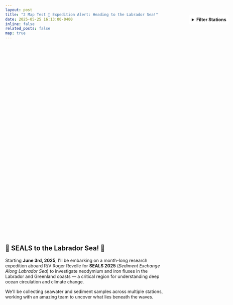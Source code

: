 ```yaml
---
layout: post
title: "2 Map Test 🌊 Expedition Alert: Heading to the Labrador Sea!"
date: 2025-05-25 16:13:00-0400
inline: false
related_posts: false
map: true
---
```


<div id="map" style="height: 600px; margin: 20px 0;"></div>
<div style="position: absolute; top: 100px; right: 20px; z-index: 1000;">
  <details>
    <summary style="cursor: pointer; padding: 0.5rem; background: white; border-radius: 5px; font-weight: bold;">Filter Stations</summary>
    <div id="filter-controls" style="background: white; padding: 1rem; border-radius: 5px;"></div>
  </details>
</div>
<div id="buttons" style="margin-bottom: 1rem;"></div>

<link rel="stylesheet" href="https://unpkg.com/leaflet@1.9.4/dist/leaflet.css" />
<script src="https://unpkg.com/leaflet@1.9.4/dist/leaflet.js"></script>
<script src="https://unpkg.com/leaflet.awesome-markers@2.0.4/dist/leaflet.awesome-markers.min.js"></script>
<link rel="stylesheet" href="https://unpkg.com/leaflet.awesome-markers@2.0.4/dist/leaflet.awesome-markers.css">

<script>
  const map = L.map('map').setView([54.5, -54.5], 4);

  L.tileLayer('https://{s}.tile.openstreetmap.org/{z}/{x}/{y}.png', {
    attribution: '',
    maxZoom: 19
  }).addTo(map);

  const iconMap = {
    "Sampling Station": L.AwesomeMarkers.icon({ icon: 'flask', prefix: 'fa', markerColor: 'green' }),
    "Transect": L.AwesomeMarkers.icon({ icon: 'line-chart', prefix: 'fa', markerColor: 'orange' }),
    "Waypoint": L.AwesomeMarkers.icon({ icon: 'anchor', prefix: 'fa', markerColor: 'blue' }),
    "Departure Port": L.AwesomeMarkers.icon({ icon: 'ship', prefix: 'fa', markerColor: 'darkred' }),
    "Arrival Port": L.AwesomeMarkers.icon({ icon: 'flag-checkered', prefix: 'fa', markerColor: 'purple' }),
    "Unknown Type": L.AwesomeMarkers.icon({ icon: 'question', prefix: 'fa', markerColor: 'gray' })
  };

  function parseCoord(lat, lon) {
    function dmsToDecimal(dms, direction) {
      const [deg, min, sec] = dms.map(Number);
      let dec = deg + min / 60 + sec / 3600;
      if (["S", "W"].includes(direction)) dec *= -1;
      return dec;
    }
    const latParts = lat.match(/(\d+)[^\d]+(\d+)[^\d]+(\d+)[^\d]+([NS])/);
    const lonParts = lon.match(/(\d+)[^\d]+(\d+)[^\d]+(\d+)[^\d]+([EW])/);
    return [
      dmsToDecimal([lonParts[1], lonParts[2], lonParts[3]], lonParts[4]),
      dmsToDecimal([latParts[1], latParts[2], latParts[3]], latParts[4])
    ];
  }

  const rawData = [
  ["Departure Port", "Woods Hole", "41° 31' 36'' N", "070° 40' 43'' W"],
  ["Sampling Station", "Sta.1", "42° 24' 14'' N", "061° 05' 08'' W"],
  ["Waypoint", "Waypoint - 3", "46° 41' 34'' N", "052° 10' 15'' W"],
  ["Transect", "Lab Shelf survey Fe", "55° 05' 29'' N", "055° 01' 08'' W"],
  ["Sampling Station", "Sta.2", "54° 14' 31'' N", "055° 52' 06'' W"],
  ["Sampling Station", "Sta.3", "54° 39' 09'' N", "055° 29' 50'' W"],
  ["Sampling Station", "Sta.4", "55° 05' 29'' N", "055° 01' 08'' W"],
  ["Transect", "Drift survey Nd", "54° 44' 28'' N", "052° 58' 33'' W"],
  ["Sampling Station", "Sta.5", "55° 07' 42'' N", "051° 47' 07'' W"],
  ["Sampling Station", "Sta.6", "54° 51' 53'' N", "052° 23' 09'' W"],
  ["Sampling Station", "Sta.7", "54° 44' 53'' N", "052° 58' 06'' W"],
  ["Sampling Station", "Sta.8", "55° 00' 17'' N", "051° 57' 13'' W"],
  ["Sampling Station", "Sta.9", "55° 46' 44'' N", "051° 05' 14'' W"],
  ["Sampling Station", "Sta.10", "57° 15' 13'' N", "050° 10' 14'' W"],
  ["Waypoint", "Waypoint - 2", "58° 58' 56'' N", "048° 46' 30'' W"],
  ["Transect", "S Greenland survey Fe", "60° 12' 07'' N", "047° 44' 44'' W"],
  ["Sampling Station", "Sta.11", "60° 43' 30'' N", "047° 03' 53'' W"],
  ["Sampling Station", "Sta.12", "60° 25' 18'' N", "047° 26' 54'' W"],
  ["Sampling Station", "Sta.13", "60° 12' 18'' N", "047° 44' 53'' W"],
  ["Waypoint", "Waypoint - 4", "60° 54' 30'' N", "049° 33' 12'' W"],
  ["Transect", "N Greenland survey", "61° 36' 11'' N", "051° 02' 22'' W"],
  ["Sampling Station", "Sta.14", "61° 42' 01'' N", "050° 14' 24'' W"],
  ["Sampling Station", "Sta.15", "61° 37' 12'' N", "050° 34' 12'' W"],
  ["Sampling Station", "Sta.16", "61° 37' 12'' N", "050° 48' 36'' W"],
  ["Sampling Station", "Sta.17", "61° 36' 00'' N", "051° 02' 24'' W"],
  ["Sampling Station", "Sta.18", "61° 37' 12'' N", "050° 54' 36'' W"],
  ["Sampling Station", "Sta.19", "61° 37' 48'' N", "050° 40' 48'' W"],
  ["Waypoint", "Waypoint - 5", "60° 59' 23'' N", "049° 20' 36'' W"],
  ["Arrival Port", "Reykjavik", "64° 08' 48'' N", "021° 56' 24'' W"]
];

  const features = rawData.map(([type, name, lat, lon]) => {
    const coords = parseCoord(lat, lon);
    return {
      type: "Feature",
      geometry: {
        type: "Point",
        coordinates: coords
      },
      properties: {
        Name: name || "Unnamed",
        Station_Type: type || "Unknown Type",
        Coordinates: coords
      }
    };
  });

  let geoLayer;

  function renderLayer(typesToShow) {
    if (geoLayer) geoLayer.remove();

    geoLayer = L.geoJSON({ type: "FeatureCollection", features }, {
      filter: f => typesToShow.includes(f.properties.Station_Type),
      pointToLayer: function (feature, latlng) {
        const type = feature.properties.Station_Type;
        return L.marker(latlng, { icon: iconMap[type] || iconMap["Unknown Type"] });
      },
      onEachFeature: function (feature, layer) {
        const name = feature.properties.Name;
        const type = feature.properties.Station_Type;
        const coords = feature.properties.Coordinates;
        layer.bindPopup(`<strong>${name}</strong><br>${type}`);

        const btn = document.createElement('button');
        btn.textContent = name;
        btn.style.margin = '0.25rem';
        btn.onclick = () => {
          map.setView([coords[1], coords[0]], 7);
          layer.openPopup();
        };
        document.getElementById('buttons').appendChild(btn);
      }
    }).addTo(map);

    const fullTrack = features
      .filter(f => typesToShow.includes(f.properties.Station_Type))
      .map(f => [f.properties.Coordinates[1], f.properties.Coordinates[0]]);

    if (fullTrack.length > 1) {
      L.polyline(fullTrack, { color: 'red', weight: 2, opacity: 0.8 }).addTo(map);
    }
  }

  const stationTypes = Object.keys(iconMap);
  const filterControls = document.getElementById('filter-controls');
  const selectedTypes = new Set(stationTypes);

  stationTypes.forEach(type => {
    const label = document.createElement('label');
    const checkbox = document.createElement('input');
    checkbox.type = 'checkbox';
    checkbox.checked = true;
    checkbox.onchange = () => {
      if (checkbox.checked) selectedTypes.add(type);
      else selectedTypes.delete(type);
      document.getElementById('buttons').innerHTML = '';
      renderLayer([...selectedTypes]);
    };
    label.appendChild(checkbox);
    label.append(` ${type} `);
    label.style.display = 'block';
    label.style.margin = '0.25rem 0';
    filterControls.appendChild(label);
  });

  renderLayer([...selectedTypes]);
</script>

<style>
  .leaflet-control-attribution {
    display: none !important;
  }
  #buttons button {
    padding: 0.4rem 0.6rem;
    background: #222;
    color: white;
    border: none;
    border-radius: 4px;
    cursor: pointer;
  }
  #buttons button:hover {
    background: #444;
  }
</style>

<h2>🌊 <strong>SEALS to the Labrador Sea! 🧽</strong></h2>
<p>Starting <strong>June 3rd, 2025</strong>, I'll be embarking on a month-long research expedition aboard R/V Roger Revelle for <strong>SEALS 2025</strong> (<em>Sediment Exchange Along Labrador Sea</em>) to investigate neodymium and iron fluxes in the Labrador and Greenland coasts — a critical region for understanding deep ocean circulation and climate change.</p>
<p>We'll be collecting seawater and sediment samples across multiple stations, working with an amazing team to uncover what lies beneath the waves.</p>
